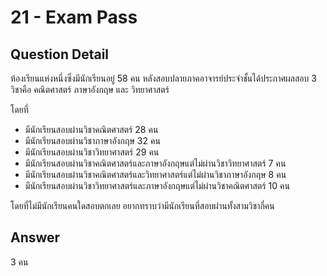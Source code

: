 # 21 - Exam Pass
## Question Detail
ห้องเรียนแห่งหนึ่งซึ่งมีนักเรียนอยู่ 58 คน หลังสอบปลายภาคอาจารย์ประจำชั้นได้ประกาศผลสอบ 3 วิชาคือ คณิตศาสตร์ ภาษาอังกฤษ และ วิทยาศาสตร์ 

โดยที่

- มีนักเรียนสอบผ่านวิชาคณิตศาสตร์ 28 คน  
- มีนักเรียนสอบผ่านวิชาภาษาอังกฤษ 32 คน  
- มีนักเรียนสอบผ่านวิชาวิทยาศาสตร์ 29 คน
- มีนักเรียนสอบผ่านวิชาคณิตศาสตร์และภาษาอังกฤษแต่ไม่ผ่านวิชาวิทยาศาสตร์ 7 คน  
- มีนักเรียนสอบผ่านวิชาคณิตศาสตร์และวิทยาศาสตร์แต่ไม่ผ่านวิชาภาษาอังกฤษ 8 คน  
- มีนักเรียนสอบผ่านวิชาวิทยาศาสตร์และภาษาอังกฤษแต่ไม่ผ่านวิชาคณิตศาสตร์ 10 คน

โดยที่ไม่มีนักเรียนคนใดสอบตกเลย อยากทราบว่ามีนักเรียนที่สอบผ่านทั้งสามวิชากี่คน

## Answer
3 คน
